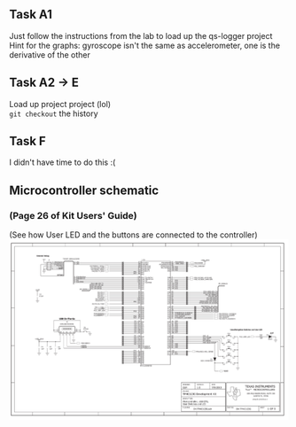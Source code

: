 ## Task A1
Just follow the instructions from the lab to load up the qs-logger project  
Hint for the graphs: gyroscope isn't the same as accelerometer, one is the derivative of the other

## Task A2 -> E
Load up project project (lol)  
`git checkout` the history

## Task F
I didn't have time to do this :(

## Microcontroller schematic
### (Page 26 of Kit Users' Guide)
(See how User LED and the buttons are connected to the controller)  
![Microcontroller Schematic](../Page26-DevelopmentKit_tm4c123g_users_guide-1.png)
